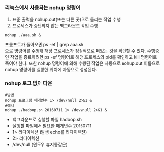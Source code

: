 ### 리눅스에서 사용되는 nohup 명령어
1. 표준 출력을 nohup.out(또는 다른 곳)으로 돌리는 작업 수행
2. 프로세스가 중단되지 않는 백그라운드 작업 수행


```
nohup ./aaa.sh &
```

프롬프트가 돌아오면
ps -ef | grep aaa.sh  
으로 명령어를 수행해 해당 프로세스가 정상적으로 떠있는 것을 확인할 수 있다.
수행중인 작업을 종료하려면 ps -ef 명령어로 해당 프로세스의 pid를 확인하고 kill 명령어로 죽여야 한다.
또한 nohup 명령어에 의해 수행된 작업은 자동으로 nohup.out 이름으로 nohup 명령어를 실행한 위치에 자동으로 생성된다.

### nohup 로그 없이 다운
```
#방법
nohup 프로그램 매개변수 1> /dev/null 2>&1 &
#예시
nohup ./hadoop.sh 20160711 1> /dev/null 2>&1 &
```
- 백그라운드로 실행할 파일 hadoop.sh
- 실행할 파일에서 필요한 매개변수 20160711
- 1> 리다이렉션 (발생 echo를 리다이렉션)
- 2> 리다이렉션
- /dev/null (윈도우 휴지통같은)
